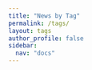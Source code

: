 ```yaml
---
title: "News by Tag"
permalink: /tags/
layout: tags
author_profile: false
sidebar:
  nav: "docs"
---
```

